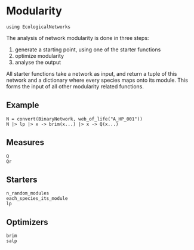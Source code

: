 # Modularity

```@setup econet
using EcologicalNetworks
```

The analysis of network modularity is done in three steps:

1. generate a starting point, using one of the starter functions
2. optimize modularity
3. analyse the output

All starter functions take a network as input, and return a tuple of this
network and a dictionary where every species maps onto its module. This forms
the input of all other modularity related functions.

## Example

```@example econet
N = convert(BinaryNetwork, web_of_life("A_HP_001"))
N |> lp |> x -> brim(x...) |> x -> Q(x...)
```

## Measures

```@docs
Q
Qr
```

## Starters

```@docs
n_random_modules
each_species_its_module
lp
```

## Optimizers

```@docs
brim
salp
```
